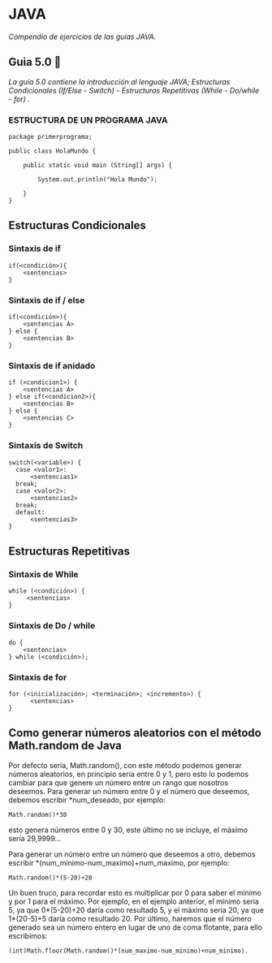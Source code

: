 # JAVA

_Compendio de ejercicios de las guias JAVA._

## Guia 5.0 🚀

_La guía 5.0 contiene la introducción al lenguaje JAVA; Estructuras Condicionales (If/Else - Switch) - Estructuras Repetitivas (While - Do/while - for) ._ 

### ESTRUCTURA DE UN PROGRAMA JAVA
```
package primerprograma;

public class HolaMundo {

    public static void main (String[] args) { 
    
        System.out.println("Hola Mundo");
        
    }
}
```
## Estructuras Condicionales
### Sintaxis de if
```
if(<condición>){
    <sentencias>
}
```
### Sintaxis de if / else
```
if(<condición>){
    <sentencias A>
} else {
    <sentencias B>
}
```
### Sintaxis de if anidado
```
if (<condicion1>) {
    <sentencias A>
} else if(<condicion2>){
    <sentencias B>
} else {
    <sentencias C>
}
```
### Sintaxis de Switch
```
switch(<variable>) {
  case <valor1>:
      <sentencias1>
  break;
  case <valor2>:
      <sentencias2>
  break;
  default:
      <sentencias3>
}
```
## Estructuras Repetitivas
### Sintaxis de While
```
while (<condición>) {
     <sentencias>
}
```
### Sintaxis de Do / while
```
do {
    <sentencias>
} while (<condición>);
```
### Sintaxis de for
```
for (<inicialización>; <terminación>; <incremento>) {
      <sentencias>
}
```
## Como generar números aleatorios con el método Math.random de Java

Por defecto sería, Math.random(), con este método podemos generar números aleatorios, en principio seria entre 0 y 1, pero esto lo podemos cambiar para que genere un número entre un rango que nosotros deseemos. Para generar un número entre 0 y el número que deseemos, debemos escribir *num_deseado, por ejemplo:
```
Math.random()*30
```
esto genera números entre 0 y 30, este último no se incluye, el máximo sería 29,9999…

Para generar un número entre un número que deseemos a otro, debemos escribir *(num_minimo-num_maximo)+num_maximo, por ejemplo:
```
Math.random()*(5-20)+20
```
Un buen truco, para recordar esto es multiplicar por 0 para saber el mínimo y por 1 para el máximo. Por ejemplo, en el ejemplo anterior, el mínimo seria 5, ya que 0*(5-20)+20 daría como resultado 5, y el máximo seria 20, ya que 1*(20-5)+5 daría como resultado 20. Por último, haremos que el número generado sea un número entero en lugar de uno de coma flotante, para ello escribimos:
```
(int)Math.floor(Math.random()*(num_maximo-num_minimo)+num_minimo).
```
